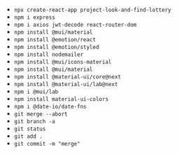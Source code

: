- `npx create-react-app project-look-and-find-lottery`
- `npm i express`
- `npm i axios jwt-decode react-router-dom`
- `npm install @mui/material`
- `npm install @emotion/react`
- `npm install @emotion/styled`
- `npm install nodemailer`
- `npm install @mui/icons-material`
- `npm install @mui/material`
- `npm install @material-ui/core@next`
- `npm install @material-ui/lab@next`
- `npm i @mui/lab`
- `npm install material-ui-colors`
- `npm i @date-io/date-fns`
- `git merge --abort`
- `git branch -a`
- `git status`
- `git add .`
- `git commit -m "merge"`
